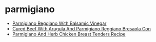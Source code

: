 # parmigiano

 * [Parmigiano Reggiano With Balsamic Vinegar](index/p/parmigiano-reggiano-with-balsamic-vinegar-15713.json)
 * [Cured Beef With Arugula And Parmigiano Reggiano Bresaola Con ](index/c/cured-beef-with-arugula-and-parmigiano-reggiano-bresaola-con-.json)
 * [Parmigiano And Herb Chicken Breast Tenders Recipe](index/p/parmigiano-and-herb-chicken-breast-tenders-recipe.json)
